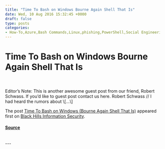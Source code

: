 ```yaml
---
title: "Time To Bash on Windows Bourne Again Shell That Is"
date: Wed, 10 Aug 2016 15:32:45 +0000
draft: false
type: posts
categories: 
- How-To,Azure,Bash Commands,Linux,phishing,PowerShell,Social Engineering Toolkit,Windows,Windows10
---
```

# Time To Bash on Windows Bourne Again Shell That Is

<br/>

<br/>
Editor’s Note: This is another awesome guest post from our friend, Robert Schwass. If you’d like to guest post contact us here. Robert Schwass // I had heard the rumors about \[…\]

The post [Time To Bash on Windows (Bourne Again Shell That Is)](https://www.blackhillsinfosec.com/time-to-bash-on-windows-bourne-again-shell-that-is/) appeared first on [Black Hills Information Security](https://www.blackhillsinfosec.com).

#### [Source](https://www.blackhillsinfosec.com/time-to-bash-on-windows-bourne-again-shell-that-is/)

<br/>
---
